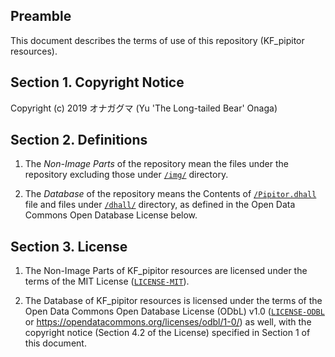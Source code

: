 ## Preamble

This document describes the terms of use of this repository (KF_pipitor resources).

## Section 1. Copyright Notice

Copyright (c) 2019 オナガグマ (Yu 'The Long-tailed Bear' Onaga)

## Section 2. Definitions

1. The _Non-Image Parts_ of the repository mean the files under the repository excluding those under [`/img/`](img) directory.

2. The _Database_ of the repository means the Contents of [`/Pipitor.dhall`](Pipitor.dhall) file and files under [`/dhall/`](dhall) directory, as defined in the Open Data Commons Open Database License below.

## Section 3. License

1. The Non-Image Parts of KF_pipitor resources are licensed under the terms of the MIT License ([`LICENSE-MIT`](LICENSE-MIT)).

2. The Database of KF_pipitor resources is licensed under the terms of the Open Data Commons Open Database License (ODbL) v1.0 ([`LICENSE-ODBL`](LICENSE-ODBL) or <https://opendatacommons.org/licenses/odbl/1-0/>) as well, with the copyright notice (Section 4.2 of the License) specified in Section 1 of this document.
